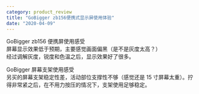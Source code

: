 ```yaml
---
category: product_review
title: "GoBigger zb156便携式显示屏使用体验"
date: "2020-04-09"
---
```


GoBigger zb156 便携屏使用感受  
屏幕显示效果低于预期，主要感觉画面偏黑（是不是灰度太高？）  
经过调解灰度，锐度和色温之后，显示效果好了很多。

GoBigger 屏幕支架使用感受  
另买的屏幕支架稳定性差，活动部位支撑性不够（感觉还是 15 寸屏幕太重）。拧得非常紧之后，在不用力按压的情况下，支架使用足够稳定。
